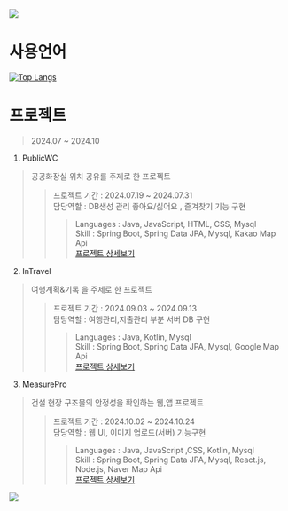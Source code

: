 
<img src="https://capsule-render.vercel.app/api?type=waving&height=200&text=성준's%20포트폴리오&fontAlign=30&fontAlignY=40&color=gradient&fontSize=40&section=header" />

# 사용언어
[![Top Langs](https://github-readme-stats.vercel.app/api/top-langs/?username=jjun0318&layout=compact&theme=dark)](https://github.com/anuraghazra/github-readme-stats)

# 프로젝트
> 2024.07 ~ 2024.10

1. PublicWC
> 공공화장실 위치 공유를 주제로 한 프로젝트
>> 프로젝트 기간 : 2024.07.19 ~ 2024.07.31 <br>
>> 담당역할 : DB생성 관리 좋아요/싫어요 , 즐겨찾기 기능 구현
>>> Languages : Java, JavaScript, HTML, CSS, Mysql <br>
>>> Skill : Spring Boot, Spring Data JPA, Mysql, Kakao Map Api <br>
[프로젝트 상세보기](https://github.com/jjun0318/WCProject)

2. InTravel
> 여행계획&기록 을 주제로 한 프로젝트
>> 프로젝트 기간 : 2024.09.03 ~ 2024.09.13 <br>
>> 담당역할 : 여행관리,지출관리 부분 서버 DB 구현
>>> Languages : Java, Kotlin, Mysql <br>
>>> Skill : Spring Boot, Spring Data JPA, Mysql, Google Map Api <br>
[프로젝트 상세보기](https://github.com/jjun0318/AppProject)

3. MeasurePro
> 건설 현장 구조물의 안정성을 확인하는 웹,앱 프로젝트
>> 프로젝트 기간 : 2024.10.02 ~ 2024.10.24 <br>
>> 담당역할 : 웹 UI, 이미지 업로드(서버) 기능구현
>>> Languages : Java, JavaScript ,CSS, Kotlin, Mysql <br>
>>> Skill : Spring Boot, Spring Data JPA, Mysql, React.js, Node.js, Naver Map Api <br>
[프로젝트 상세보기](https://github.com/jjun0318/MeasurePro)



<!-- ![js](https://img.shields.io/badge/JavaScript-F7DF1E?style=for-the-badge&logo=JavaScript&logoColor=white)
![js](https://img.shields.io/badge/html-yello?style=for-the-badge&logo=JavaScript&logoColor=white) -->



<img src="https://capsule-render.vercel.app/api?type=waving&color=gradient&height=150&section=footer" />
